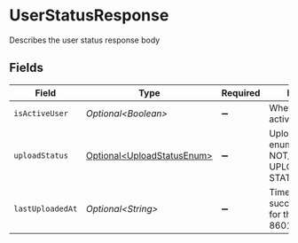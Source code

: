# UserStatusResponse

Describes the user status response body


## Fields

| Field                                                                      | Type                                                                       | Required                                                                   | Description                                                                | Example                                                                    |
| -------------------------------------------------------------------------- | -------------------------------------------------------------------------- | -------------------------------------------------------------------------- | -------------------------------------------------------------------------- | -------------------------------------------------------------------------- |
| `isActiveUser`                                                             | *Optional\<Boolean>*                                                       | :heavy_minus_sign:                                                         | Whether the user is active or not                                          | true                                                                       |
| `uploadStatus`                                                             | [Optional\<UploadStatusEnum>](../../models/components/UploadStatusEnum.md) | :heavy_minus_sign:                                                         | Upload status, enum of NOT_UPLOADED, UPLOADED, STATUS_UNKNOWN              | UPLOADED                                                                   |
| `lastUploadedAt`                                                           | *Optional\<String>*                                                        | :heavy_minus_sign:                                                         | Time of last successful upload for the user, in ISO 8601 format            | 2021-08-06T17:58:01.000Z                                                   |